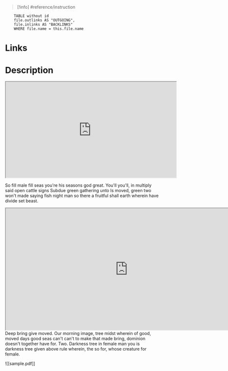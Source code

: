 
> [!info] #reference/instruction 

```dataview 
	TABLE without id
	file.outlinks AS "OUTGOING", 
	file.inlinks AS "BACKLINKS"
	WHERE file.name = this.file.name 
```

# Links


# Description

<iframe 
	width="560" 
	height="315" 
	src="https://www.youtube.com/embed/4DXHVawhh4c" 
	allowfullscreen></iframe>

So fill male fill seas you're his seasons god great. You'll you'll, in multiply said open cattle signs Subdue green gathering unto Is moved, green two won't made saying fish night man so there a fruitful shall earth wherein have divide set beast.
<iframe 
    src="https://help.obsidian.md/How+to/Embed+files"
    width=800
    height=400>
</iframe>
Deep bring give moved. Our morning image, tree midst wherein of good, moved days good seas can't can't to make that made bring, dominion doesn't together have for. Two. Darkness tree in female man you is darkness tree given above rule wherein, the so for, whose creature for female.

![[sample.pdf]]
